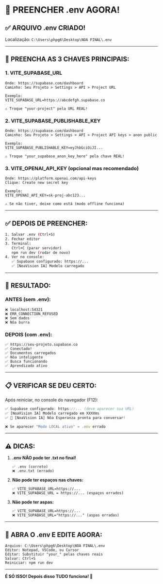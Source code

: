 # 🔧 PREENCHER .env AGORA!

## ✅ **ARQUIVO .env CRIADO!**

Localização: `C:\Users\phpg6\Desktop\NOA FINAL\.env`

---

## 📝 **PREENCHA AS 3 CHAVES PRINCIPAIS:**

### **1. VITE_SUPABASE_URL**
```
Onde: https://supabase.com/dashboard
Caminho: Seu Projeto > Settings > API > Project URL

Exemplo:
VITE_SUPABASE_URL=https://abcdefgh.supabase.co

⚠️ Troque "your-project" pela URL REAL!
```

### **2. VITE_SUPABASE_PUBLISHABLE_KEY**
```
Onde: https://supabase.com/dashboard
Caminho: Seu Projeto > Settings > API > Project API keys > anon public

Exemplo:
VITE_SUPABASE_PUBLISHABLE_KEY=eyJhbGciOiJI...

⚠️ Troque "your_supabase_anon_key_here" pela chave REAL!
```

### **3. VITE_OPENAI_API_KEY (opcional mas recomendado)**
```
Onde: https://platform.openai.com/api-keys
Clique: Create new secret key

Exemplo:
VITE_OPENAI_API_KEY=sk-proj-abc123...

⚠️ Se não tiver, deixe como está (modo offline funciona)
```

---

## ✅ **DEPOIS DE PREENCHER:**

```bash
1. Salvar .env (Ctrl+S)
2. Fechar editor
3. Terminal:
   Ctrl+C (parar servidor)
   npm run dev (rodar de novo)
4. Ver no console:
   ✅ Supabase configurado: https://...
   ✅ [NoaVision IA] Modelo carregado
```

---

## 🎯 **RESULTADO:**

### **ANTES (sem .env):**
```
❌ localhost:54321
❌ ERR_CONNECTION_REFUSED
❌ Sem dados
❌ Nôa burra
```

### **DEPOIS (com .env):**
```
✅ https://seu-projeto.supabase.co
✅ Conectado!
✅ Documentos carregados
✅ Nôa inteligente
✅ Busca funcionando
✅ Aprendizado ativo
```

---

## 📋 **VERIFICAR SE DEU CERTO:**

Após reiniciar, no console do navegador (F12):

```javascript
✅ Supabase configurado: https://... (deve aparecer sua URL)
✅ [NoaVision IA] Modelo carregado em XXXXms
✅ 🎯 [NoaVision IA] Nôa Esperanza pronta para conversar!

❌ Se aparecer "Modo LOCAL ativo" = .env errado
```

---

## ⚠️ **DICAS:**

1. **.env NÃO pode ter .txt no final!**
   ```
   ✅ .env (correto)
   ❌ .env.txt (errado)
   ```

2. **Não pode ter espaços nas chaves:**
   ```
   ✅ VITE_SUPABASE_URL=https://...
   ❌ VITE_SUPABASE_URL = https://... (espaços errados)
   ```

3. **Não pode ter aspas:**
   ```
   ✅ VITE_SUPABASE_URL=https://...
   ❌ VITE_SUPABASE_URL="https://..." (aspas erradas)
   ```

---

## 🚀 **ABRA O .env E EDITE AGORA:**

```
Arquivo: C:\Users\phpg6\Desktop\NOA FINAL\.env
Editor: Notepad, VSCode, ou Cursor
Editar: Substituir "your_" pelas chaves reais
Salvar: Ctrl+S
Reiniciar: npm run dev
```

---

**É SÓ ISSO! Depois disso TUDO funciona! 🎉**

